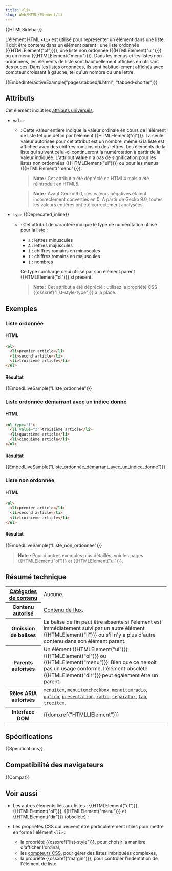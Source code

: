 ```yaml
---
title: <li>
slug: Web/HTML/Element/li
---
```


{{HTMLSidebar}}

L'élément HTML **`<li>`** est utilisé pour représenter un élément dans une liste. Il doit être contenu dans un élément parent : une liste ordonnée ({{HTMLElement("ol")}}), une liste non ordonnée ({{HTMLElement("ul")}}) ou un menu ({{HTMLElement("menu")}}). Dans les menus et les listes non ordonnées, les éléments de liste sont habituellement affichés en utilisant des puces. Dans les listes ordonnées, ils sont habituellement affichés avec compteur croissant à gauche, tel qu'un nombre ou une lettre.

{{EmbedInteractiveExample("pages/tabbed/li.html", "tabbed-shorter")}}

## Attributs

Cet élément inclut les [attributs universels](/fr/docs/Web/HTML/Attributs_universels).

- `value`

  - : Cette valeur entière indique la valeur ordinale en cours de l'élément de liste tel que défini par l'élément {{HTMLElement("ol")}}. La seule valeur autorisée pour cet attribut est un nombre, même si la liste est affichée avec des chiffres romains ou des lettres. Les éléments de la liste qui suivent celui-ci continueront la numérotation à partir de la valeur indiquée. L'attribut **value** n'a pas de signification pour les listes non ordonnées ({{HTMLElement("ul")}}) ou pour les menus ({{HTMLElement("menu")}}).

    > **Note :** Cet attribut a été déprécié en HTML4 mais a été réintroduit en HTML5.

    > **Note :** Avant Gecko 9.0, des valeurs négatives étaient incorrectement converties en 0. A partir de Gecko 9.0, toutes les valeurs entières ont été correctement analysées.

- `type` {{Deprecated_inline}}

  - : Cet attribut de caractère indique le type de numérotation utilisé pour la liste :

    - `a` : lettres minuscules
    - `A` : lettres majuscules
    - `i` : chiffres romains en minuscules
    - `I` : chiffres romains en majuscules
    - `1` : nombres

    Ce type surcharge celui utilisé par son élément parent {{HTMLElement("ol")}} si présent.

    > **Note :** Cet attribut a été déprécié : utilisez la propriété CSS {{cssxref("list-style-type")}} à la place.

## Exemples

### Liste ordonnée

#### HTML

```html
<ol>
  <li>premier article</li>
  <li>second article</li>
  <li>troisième article</li>
</ol>
```

#### Résultat

{{EmbedLiveSample("Liste_ordonnée")}}

### Liste ordonnée démarrant avec un indice donné

#### HTML

```html
<ol type="I">
  <li value="3">troisième article</li>
  <li>quatrième article</li>
  <li>cinquième article</li>
</ol>
```

#### Résultat

{{EmbedLiveSample("Liste_ordonnée_démarrant_avec_un_indice_donné")}}

### Liste non ordonnée

#### HTML

```html
<ul>
  <li>premier article</li>
  <li>second article</li>
  <li>troisième article</li>
</ul>
```

#### Résultat

{{EmbedLiveSample("Liste_non_ordonnée")}}

> **Note :** Pour d'autres exemples plus détaillés, voir les pages {{HTMLElement("ol")}} et {{HTMLElement("ul")}}.

## Résumé technique

<table class="properties">
  <tbody>
    <tr>
      <th scope="row">
        <a href="/fr/docs/Web/HTML/Catégorie_de_contenu"
          >Catégories de contenu</a
        >
      </th>
      <td>Aucune.</td>
    </tr>
    <tr>
      <th scope="row">Contenu autorisé</th>
      <td>
        <a href="/fr/docs/Web/HTML/Catégorie_de_contenu#Contenu_de_flux"
          >Contenu de flux</a
        >.
      </td>
    </tr>
    <tr>
      <th scope="row">Omission de balises</th>
      <td>
        La balise de fin peut être absente si l'élément est immédiatement suivi
        par un autre élément {{HTMLElement("li")}} ou s'il n'y a plus
        d'autre contenu dans son élément parent.
      </td>
    </tr>
    <tr>
      <th scope="row">Parents autorisés</th>
      <td>
        Un élément {{HTMLElement("ul")}}, {{HTMLElement("ol")}} ou
        {{HTMLElement("menu")}}. Bien que ce ne soit pas un usage
        conforme, l'élément obsolète {{HTMLElement("dir")}} peut également
        être un parent.
      </td>
    </tr>
    <tr>
      <th scope="row">Rôles ARIA autorisés</th>
      <td>
        <code><a href="/fr/docs/Web/Accessibility/ARIA/Roles/menuitem_role">menuitem</a></code>,
        <code><a href="/fr/docs/Web/Accessibility/ARIA/Roles/menuitemcheckbox_role">menuitemcheckbox</a></code>,
        <code><a href="/fr/docs/Web/Accessibility/ARIA/Roles/menuitemradio_role">menuitemradio</a></code>, <code><a href="/fr/docs/Web/Accessibility/ARIA/Roles/option_role">option</a></code>,
        <code><a href="/fr/docs/Web/Accessibility/ARIA/Roles/presentation_role">presentation</a></code>, <code><a href="/fr/docs/Web/Accessibility/ARIA/Roles/radio_role">radio</a></code>,
        <code><a href="/fr/docs/Web/Accessibility/ARIA/Roles/separator_role">separator</a></code>, <code><a href="/fr/docs/Web/Accessibility/ARIA/Roles/tab_role">tab</a></code>,
        <code><a href="/fr/docs/Web/Accessibility/ARIA/Roles/treeitem_role">treeitem</a></code>.
      </td>
    </tr>
    <tr>
      <th scope="row">Interface DOM</th>
      <td>{{domxref("HTMLLIElement")}}</td>
    </tr>
  </tbody>
</table>

## Spécifications

{{Specifications}}

## Compatibilité des navigateurs

{{Compat}}

## Voir aussi

- Les autres éléments liés aux listes : {{HTMLElement("ul")}}, {{HTMLElement("ol")}}, {{HTMLElement("menu")}} et {{HTMLElement("dir")}} (obsolète) ;
- Les propriétés CSS qui peuvent être particulièrement utiles pour mettre en forme l'élément `<li>` :

  - la propriété {{cssxref("list-style")}}, pour choisir la manière d'afficher l'ordinal,
  - les [compteurs CSS](/fr/docs/Web/CSS/Compteurs_CSS), pour gérer des listes imbriquées complexes,
  - la propriété {{cssxref("margin")}}, pour contrôler l'indentation de l'élément de liste.
